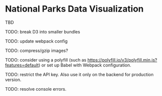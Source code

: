 # National Parks Data Visualization
TBD

TODO: break D3 into smaller bundles

TODO: update webpack config

TODO: compress/gzip images?

TODO: consider using a polyfill (such as https://polyfill.io/v3/polyfill.min.js?features=default) or set up Babel with Webpack configuration.

TODO: restrict the API key. Also use it only on the backend for production version.

TODO: resolve console errors.